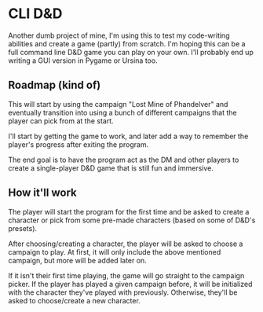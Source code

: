# CLI D&amp;D
Another dumb project of mine, I'm using this to test my code-writing abilities and create a game (partly) from scratch.
I'm hoping this can be a full command line D&D game you can play on your own. I'll probably end up writing a GUI version in Pygame or Ursina too.

## Roadmap (kind of)
This will start by using the campaign &quot;Lost Mine of Phandelver&quot; and eventually transition into using a bunch of different campaigns that the player can pick from at the start.

I'll start by getting the game to work, and later add a way to remember the player's progress after exiting the program.

The end goal is to have the program act as the DM and other players to create a single-player D&amp;D game that is still fun and immersive.

## How it'll work
The player will start the program for the first time and be asked to create a character or pick from some pre-made characters (based on some of D&amp;D's presets).

After choosing/creating a character, the player will be asked to choose a campaign to play. At first, it will only include the above mentioned campaign, but more will be added later on.

If it isn't their first time playing, the game will go straight to the campaign picker. If the player has played a given campaign before, it will be initialized with the character they've played with previously. Otherwise, they'll be asked to choose/create a new character.
